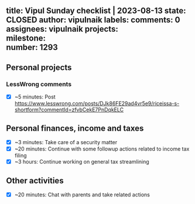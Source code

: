 title:	Vipul Sunday checklist | 2023-08-13
state:	CLOSED
author:	vipulnaik
labels:	
comments:	0
assignees:	vipulnaik
projects:	
milestone:	
number:	1293
--
## Personal projects

### LessWrong comments

- [x] ~5 minutes: Post https://www.lesswrong.com/posts/DJk86FE29ad4vr5e9/riceissa-s-shortform?commentId=zfvbCekE7PnDqkELC

## Personal finances, income and taxes

- [x] ~3 minutes: Take care of a security matter
- [x] ~20 minutes: Continue with some followup actions related to income tax filing
- [x] ~3 hours: Continue working on general tax streamlining

## Other activities

- [x] ~20 minutes: Chat with parents and take related actions
